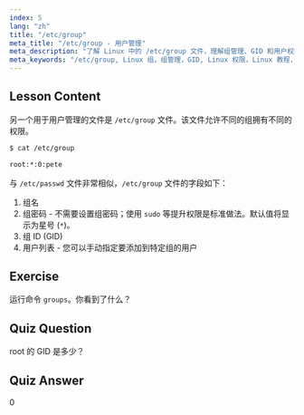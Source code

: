 ```yaml
---
index: 5
lang: "zh"
title: "/etc/group"
meta_title: "/etc/group - 用户管理"
meta_description: "了解 Linux 中的 /etc/group 文件，理解组管理、GID 和用户权限。面向初学者的重要 Linux 组文件教程。"
meta_keywords: "/etc/group, Linux 组，组管理，GID, Linux 权限，Linux 教程，Linux 初学者，Linux 指南"
---
```


## Lesson Content

另一个用于用户管理的文件是 `/etc/group` 文件。该文件允许不同的组拥有不同的权限。

```bash
$ cat /etc/group

root:*:0:pete
```

与 `/etc/passwd` 文件非常相似，`/etc/group` 文件的字段如下：

1. 组名
2. 组密码 - 不需要设置组密码；使用 `sudo` 等提升权限是标准做法。默认值将显示为星号 (`*`)。
3. 组 ID (GID)
4. 用户列表 - 您可以手动指定要添加到特定组的用户

## Exercise

运行命令 `groups`。你看到了什么？

## Quiz Question

root 的 GID 是多少？

## Quiz Answer

0
